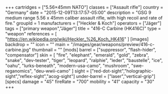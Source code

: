 +++
cartridges = ["5.56×45mm NATO"]
classes = ["Assault rifle"]
country = "Germany"
date = "2015-12-09T13:17:57-05:00"
description = "GSG 9 medium range 5.56 x 45mm caliber assault rifle, with high recoil and rate of fire."
groupId = 1
manufacturers = ["Heckler & Koch"]
operators = ["Jäger"]
tags = ["primary weapon","Jäger"]
title = "416-C Carbine (HK416C)"
type = "weapon"
references = [
  "https://en.wikipedia.org/wiki/Heckler_%26_Koch_HK416"
]
[images]
  backdrop = ""
  icon = ""
  main = "/images/gear/weapons/preview/416-c-carbine.jpg"
  thumbnail = ""
[mods]
  barrel = ["suppressor", "flash-hider", "compensator"]
  skin = [
    "fire",
    "elephant",
    "emerald",
    "gold",
    "zebra",
    "snake",
    "dev-tester",
    "tiger",
    "leopard",
    "ralphie",
    "leder",
    "baustelle",
    "ice",
    "oahu",
    "lurks-beneath",
    "modern-usa-camo",
    "mushroom",
    "swe-reganomics",
    "deu-wwii-camo"
  ]
  sight = ["red-dot-sight","holographic-sight","reflex-sight","acog-sight"]
  under-barrel = ["laser","vertical-grip"]
[specs]
  damage = "45"
  fireRate = "700"
  mobility = "41"
  capacity = "30"
+++
